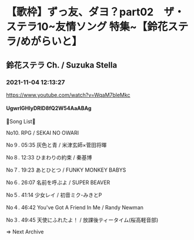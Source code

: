 # 【歌枠】ずっ友、ダヨ？part02　ザ・ステラ10~友情ソング 特集~【鈴花ステラ/めがらいと】

## 鈴花ステラ Ch. / Suzuka Stella

### 2021-11-04 12:13:27

https://www.youtube.com/watch?v=WqaM7bleMkc

#### UgwrlGHIyDRlD8fQ2W54AaABAg

🔔Song List🔔

No10. RPG / SEKAI NO OWARI

No９. 05:35 灰色と青 / 米津玄師×菅田将暉

No８. 12:33 ひまわりの約束 / 秦基博

No７. 19:23 あとひとつ / FUNKY MONKEY BABYS

No６. 26:07 名前を呼ぶよ / SUPER BEAVER

No５. 41:14 少女レイ / 初音ミク-みきとP

No４. 46:42 You've Got A Friend In Me / Randy Newman

No３. 49:45 天使にふれたよ！ / 放課後ティータイム(桜高軽音部)



⇒ Next Archive

